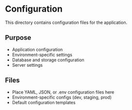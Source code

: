 # Configuration

This directory contains configuration files for the application.

## Purpose
- Application configuration
- Environment-specific settings
- Database and storage configuration
- Server settings

## Files
- Place YAML, JSON, or .env configuration files here
- Environment-specific configs (dev, staging, prod)
- Default configuration templates
